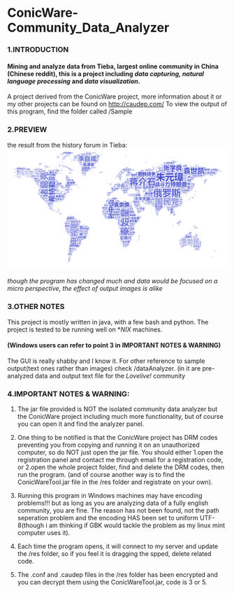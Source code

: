 # ConicWare-Community_Data_Analyzer
### 1.INTRODUCTION

#### Mining and analyze data from Tieba, largest online community in China (Chinese reddit), this is a project including *data capturing, natural language processing* and *data visualization*.

A project derived from the ConicWare project, more information about it or my other projects can be found on http://caudep.com/
To view the output of this program, find the folder called /Sample

### 2.PREVIEW
the result from the history forum in Tieba:
![](Sample/a.png)

*though the program has changed much and data would be focused on a micro perspective, the effect of output images is alike*

### 3.OTHER NOTES
This project is mostly written in java, with a few bash and python. The project is tested to be running well on **NIX* machines.
#### (Windows users can refer to point 3 in IMPORTANT NOTES & WARNING)

The GUI is really shabby and I know it. For other reference to sample output(text ones rather than images) check /dataAnalyzer. (in it are pre-analyzed data and output text file for the *Lovelive!* community 

### 4.IMPORTANT NOTES & WARNING:

1. The jar file provided is NOT the isolated community data analyzer but the ConicWare project including much more functionality, but of course you can open it and find the analyzer panel. 

2. One thing to be notified is that the ConicWare project has DRM codes preventing you from copying and running it on an unauthorized computer, so do NOT just open the jar file. You should either 1.open the registration panel and contact me through email for a registration code, or 2.open the whole project folder, find and delete the DRM codes, then run the program. (and of course another way is to find the ConicWareTool.jar file in the /res folder and registrate on your own).

3. Running this program in Windows machines may have encoding problems!!! but as long as you are analyzing data of a fully english community, you are fine. The reason has not been found, not the path seperation problem and the encoding HAS been set to uniform UTF-8(though i am thinking if GBK would tackle the problem as my linux mint computer uses it).

4. Each time the program opens, it will connect to my server and update the /res folder, so if you feel it is dragging the spped, delete related code.

5. The .conf and .caudep files in the /res folder has been encrypted and you can decrypt them using the ConicWareTool.jar, code is 3 or 5.
